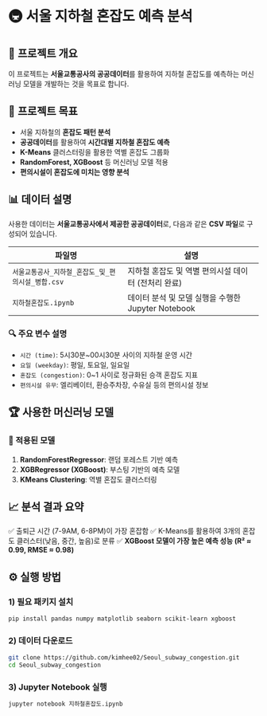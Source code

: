 # 🚇 서울 지하철 혼잡도 예측 분석

## 📌 프로젝트 개요
이 프로젝트는 **서울교통공사의 공공데이터**를 활용하여 지하철 혼잡도를 예측하는 머신러닝 모델을 개발하는 것을 목표로 합니다.

## 🎯 프로젝트 목표
- 서울 지하철의 **혼잡도 패턴 분석**
- **공공데이터**를 활용하여 **시간대별 지하철 혼잡도 예측**
- **K-Means** 클러스터링을 활용한 역별 혼잡도 그룹화
- **RandomForest, XGBoost** 등 머신러닝 모델 적용
- **편의시설이 혼잡도에 미치는 영향 분석**

## 📊 데이터 설명
사용한 데이터는 **서울교통공사에서 제공한 공공데이터**로, 다음과 같은 **CSV 파일**로 구성되어 있습니다.

| 파일명 | 설명 |
|--------|------|
| `서울교통공사_지하철_혼잡도_및_편의시설_병합.csv` | 지하철 혼잡도 및 역별 편의시설 데이터 (전처리 완료) |
| `지하철혼잡도.ipynb` | 데이터 분석 및 모델 실행을 수행한 Jupyter Notebook |

### 🔍 주요 변수 설명
- `시간 (time)`: 5시30분~00시30분 사이의 지하철 운영 시간
- `요일 (weekday)`: 평일, 토요일, 일요일
- `혼잡도 (congestion)`: 0~1 사이로 정규화된 승객 혼잡도 지표
- `편의시설 유무`: 엘리베이터, 환승주차장, 수유실 등의 편의시설 정보

## 🏆 사용한 머신러닝 모델
### 🔹 적용된 모델
1. **RandomForestRegressor**: 랜덤 포레스트 기반 예측
2. **XGBRegressor (XGBoost)**: 부스팅 기반의 예측 모델
3. **KMeans Clustering**: 역별 혼잡도 클러스터링

## 📈 분석 결과 요약
✅ 출퇴근 시간 (7-9AM, 6-8PM)이 가장 혼잡함
✅ K-Means를 활용하여 3개의 혼잡도 클러스터(낮음, 중간, 높음)로 분류
✅ **XGBoost 모델이 가장 높은 예측 성능 (R² ≈ 0.99, RMSE ≈ 0.98)**    

## ⚙️ 실행 방법
### 1) 필요 패키지 설치
```bash
pip install pandas numpy matplotlib seaborn scikit-learn xgboost
```

### 2) 데이터 다운로드
```bash
git clone https://github.com/kimhee02/Seoul_subway_congestion.git
cd Seoul_subway_congestion
```

### 3) Jupyter Notebook 실행
```bash
jupyter notebook 지하철혼잡도.ipynb
```
